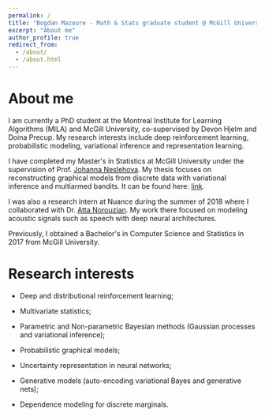 ```yaml
---
permalink: /
title: "Bogdan Mazoure - Math & Stats graduate student @ McGill University"
excerpt: "About me"
author_profile: true
redirect_from: 
  - /about/
  - /about.html
---
```


# About me

I am currently a PhD student at the Montreal Institute for Learning Algorithms (MILA) and McGill University, co-supervised by Devon Hjelm and Doina Precup. My research interests include deep reinforcement learning, probabilistic modeling, variational inference and representation learning.

I have completed my Master's in Statistics at McGill University under the supervision of Prof. [Johanna Neslehova](http://www.math.mcgill.ca/neslehova/). My thesis focuses on reconstructing graphical models from discrete data with variational inference and multiarmed bandits. It can be found here: [link](https://bmazoure.github.io/files/thesis_Msc_2018.pdf).

I was also a research intern at Nuance during the summer of 2018 where I collaborated with Dr. [Atta Norouzian](https://scholar.google.ca/citations?user=KRPMXqYAAAAJ&hl=en). My work there focused on modeling acoustic signals such as speech with deep neural architectures.

Previously, I obtained a Bachelor's in Computer Science and Statistics in 2017 from McGill University.

# Research interests

* Deep and distributional reinforcement learning;

* Multivariate statistics;

* Parametric and Non-parametric Bayesian methods (Gaussian processes and variational inference);

* Probabilistic graphical models;

* Uncertainty representation in neural networks;

* Generative models (auto-encoding variational Bayes and generative nets);

* Dependence modeling for discrete marginals.